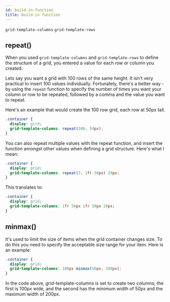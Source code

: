 ```yaml
---
id: build-in-function
title: build-in function
---
```


`grid-template-columns` `grid-template-rows`

## repeat()

When you used `grid-template-columns` and `grid-template-rows` to define the structure of a grid, you entered a value for each row or column you created.

Lets say you want a grid with 100 rows of the same height. It isn't very practical to insert 100 values individually. Fortunately, there's a better way - by using the `repeat` function to specify the number of times you want your column or row to be repeated, followed by a comma and the value you want to repeat.

Here's an example that would create the 100 row grid, each row at 50px tall.

```css
.container {
  display: gird;
  grid-template-columns: repeat(100, 50px);
}
```

You can also repeat multiple values with the repeat function, and insert the function amongst other values when defining a grid structure. Here's what I mean:

```css
.container {
  display: grid;
  grid-template-columns: repeat(2, 1fr 50px) 20px;
}
```

This translates to:

```css
.container {
  display: grid;
  grid-template-columns: 1fr 50px 1fr 50px 20px;
}
```

## minmax()

It's used to limit the size of items when the grid container changes size. To do this you need to specify the acceptable size range for your item. Here is an example:

```css
.container {
  display: grid;
  grid-template-columns: 100px minmax(50px, 200px);
}
```

In the code above, grid-template-columns is set to create two columns; the first is 100px wide, and the second has the minimum width of 50px and the maximum width of 200px.
